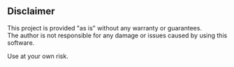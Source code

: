 ## Disclaimer

This project is provided "as is" without any warranty or guarantees.  
The author is not responsible for any damage or issues caused by using this software.

Use at your own risk.
